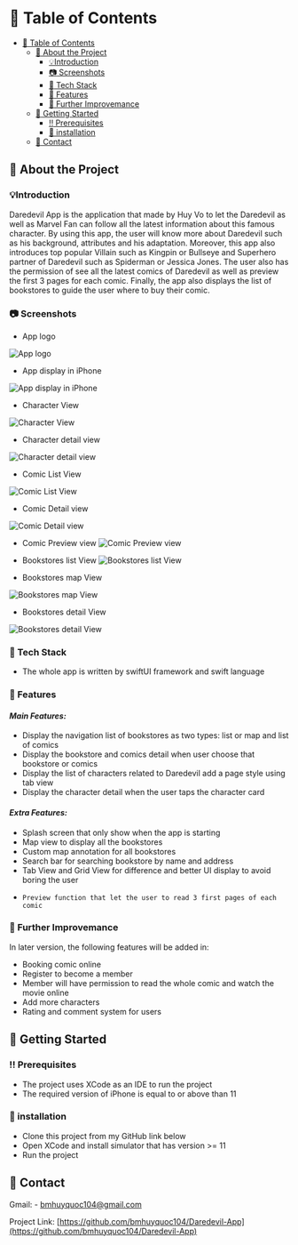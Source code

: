 
<!-- Table of Contents -->
# :notebook_with_decorative_cover: Table of Contents

- [:notebook_with_decorative_cover: Table of Contents](#notebook_with_decorative_cover-table-of-contents)
  - [:star2: About the Project](#star2-about-the-project)
    - [💡Introduction](#introduction)
    - [:camera: Screenshots](#camera-screenshots)
    - [:space_invader: Tech Stack](#space_invader-tech-stack)
    - [:dart: Features](#dart-features)
    - [:key: Further Improvemance](#key-further-improvemance)
  - [:toolbox: Getting Started](#toolbox-getting-started)
    - [:bangbang: Prerequisites](#bangbang-prerequisites)
    - [🔧 installation](#-installation)
  - [:handshake: Contact](#handshake-contact)

  

<!-- About the Project -->
## :star2: About the Project
### 💡Introduction
Daredevil App is the application that made by Huy Vo to let the Daredevil as well as Marvel Fan can follow all the latest information about this famous character. By using this app, the user will know more about Daredevil such as his background, attributes and his adaptation. Moreover, this app also introduces top popular Villain such as Kingpin or Bullseye and Superhero partner of Daredevil such as Spiderman or Jessica Jones. The user also has the permission of see all the latest comics of Daredevil as well as preview the first 3 pages for each comic. Finally, the app also displays the list of bookstores to guide the user where to buy their comic.

<!-- Screenshots -->
### :camera: Screenshots
- App logo
  
![App logo](https://i.imgur.com/QAKtfVC.png)

- App display in iPhone
  
![App display in iPhone](https://i.imgur.com/eOcrl4C.png)

- Character View
  
![Character View](https://i.imgur.com/3RqxxiN.png)

- Character detail view
  
![Character detail view](https://i.imgur.com/WppC1q6.png)

- Comic List View
  
![Comic List View](https://i.imgur.com/mx74O1Z.png)

- Comic Detail view
  
![Comic Detail view](https://i.imgur.com/HpnGCX6.png)

- Comic Preview view
![Comic Preview view](https://i.imgur.com/y7is7rZ.png)

- Bookstores list View
![Bookstores list View](https://i.imgur.com/0WrRLio.png)

- Bookstores map View
  
![Bookstores map View](https://i.imgur.com/AEhtw3c.png)

- Bookstores detail View
  
![Bookstores detail View](https://i.imgur.com/GIfsM8W.png)

<!-- TechStack -->
### :space_invader: Tech Stack
-    The whole app is written by swiftUI framework and swift language
<!-- Features -->
### :dart: Features

####    ***Main Features:***
-    Display the navigation list of bookstores as two types: list or map and list of comics
-    Display the bookstore and comics detail when user choose that bookstore or comics
-    Display the list of characters related to Daredevil add a page style using tab view
-    Display the character detail when the user taps the character card
####    ***Extra Features:***
-    Splash screen that only show when the app is starting
-    Map view to display all the bookstores
-    Custom map annotation for all bookstores
-    Search bar for searching bookstore by name and address
-    Tab View and Grid View for difference and better UI display to avoid boring the user
-     Preview function that let the user to read 3 first pages of each comic

### :key: Further Improvemance

In later version, the following features will be added in:
-    Booking comic online
-    Register to become a member
-    Member will have permission to read the whole comic and watch the movie online
-    Add more characters 
-    Rating and comment system for users


<!-- Getting Started -->
##     :toolbox: Getting Started

<!-- Prerequisites -->
### :bangbang: Prerequisites

-    The project uses XCode as an IDE to run the project
-    The required version of iPhone is equal to or above than 11

<!-- Installation -->
### 🔧 installation
-    Clone this project from my GitHub link below
-    Open XCode and install simulator that has version >= 11
-    Run the project 

<!-- Contact -->
## :handshake: Contact

Gmail: - bmhuyquoc104@gmail.com

Project Link: [https://github.com/bmhuyquoc104/Daredevil-App](https://github.com/bmhuyquoc104/Daredevil-App)




